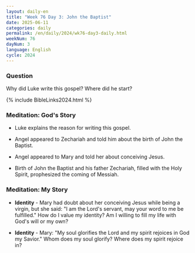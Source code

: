 ```yaml
---
layout: daily-en
title: "Week 76 Day 3: John the Baptist"
date: 2025-06-11
categories: daily
permalink: /en/daily/2024/wk76-day3-daily.html
weekNum: 76
dayNum: 3
language: English
cycle: 2024
---
```


### Question     
Why did Luke write this gospel? Where did he start?

{% include BibleLinks2024.html %} 

### Meditation: God's Story   
+ Luke explains the reason for writing this gospel.

+ Angel appeared to Zechariah and told him about the birth of John the Baptist. 

+ Angel appeared to Mary and told her about conceiving Jesus. 

+ Birth of John the Baptist and his father Zechariah, filled with the Holy Spirit, prophesized the coming of Messiah.  

### Meditation: My Story   
+ **Identity** - Mary had doubt about her conceiving Jesus while being a virgin, but she said: "I am the Lord's servant, may your word to me be fulfilled." How do I value my identity? Am I willing to fill my life with God's will or my own? 

+ **Identity** - Mary: "My soul glorifies the Lord and my spirit rejoices in God my Savior." Whom does my soul glorify? Where does my spirit rejoice in? 
